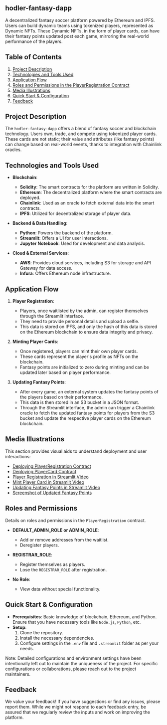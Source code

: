 ## hodler-fantasy-dapp

A decentralized fantasy soccer platform powered by Ethereum and IPFS. Users can build dynamic teams using tokenized players, represented as Dynamic NFTs. These Dynamic NFTs, in the form of player cards, can have their fantasy points updated post each game, mirroring the real-world performance of the players.

## Table of Contents

1. [Project Description](#project-description)
2. [Technologies and Tools Used](#technologies-and-tools-used)
3. [Application Flow](#application-flow)
4. [Roles and Permissions in the PlayerRegistration Contract](#roles-and-permissions-in-the-playerregistration-contract)
5. [Media Illustrations](#media-illustrations)
6. [Quick Start & Configuration](#quick-start-and-configuration)
7. [Feedback](#feedback)

## Project Description

The `hodler-fantasy-dapp` offers a blend of fantasy soccer and blockchain technology. Users own, trade, and compete using tokenized player cards. These cards are not static; their value and attributes (like fantasy points) can change based on real-world events, thanks to integration with Chainlink oracles.

## Technologies and Tools Used

- **Blockchain**:
  - **Solidity**: The smart contracts for the platform are written in Solidity.
  - **Ethereum**: The decentralized platform where the smart contracts are deployed.
  - **Chainlink**: Used as an oracle to fetch external data into the smart contracts.
  - **IPFS**: Utilized for decentralized storage of player data.

- **Backend & Data Handling**:
  - **Python**: Powers the backend of the platform.
  - **Streamlit**: Offers a UI for user interactions.
  - **Jupyter Notebook**: Used for development and data analysis.

- **Cloud & External Services**:
  - **AWS**: Provides cloud services, including S3 for storage and API Gateway for data access.
  - **Infura**: Offers Ethereum node infrastructure.

## Application Flow

1. **Player Registration**: 
   - Players, once waitlisted by the admin, can register themselves through the Streamlit interface.
   - They need to provide personal details and upload a selfie.
   - This data is stored on IPFS, and only the hash of this data is stored on the Ethereum blockchain to ensure data integrity and privacy.

2. **Minting Player Cards**: 
   - Once registered, players can mint their own player cards.
   - These cards represent the player's profile as NFTs on the blockchain.
   - Fantasy points are initialized to zero during minting and can be updated later based on player performance.

3. **Updating Fantasy Points**: 
   - After every game, an external system updates the fantasy points of the players based on their performance.
   - This data is then stored in an S3 bucket in a JSON format.
   - Through the Streamlit interface, the admin can trigger a Chainlink oracle to fetch the updated fantasy points for players from the S3 bucket and update the respective player cards on the Ethereum blockchain.

## Media Illustrations

This section provides visual aids to understand deployment and user interactions:

- [Deploying PlayerRegistration Contract](resources/images/PlayerRegistration_Deploy.png)
- [Deploying PlayerCard Contract](resources/images/PlayerCard_Deploy.png)
- [Player Registration in Streamlit Video](resources/videos/Player_Registration_Streamlit.mp4)
- [Mint Player Card in Streamlit Video](resources/videos/Mint_PlayerCard_Streamlit.mp4)
- [Updating Fantasy Points in Streamlit Video](resources/videos/Update_Fantasy_Points.mp4)
- [Screenshot of Updated Fantasy Points](resources/images/FantasyPoints_Updated.png)

## Roles and Permissions

Details on roles and permissions in the `PlayerRegistration` contract.

- **DEFAULT_ADMIN_ROLE or ADMIN_ROLE**:
  - Add or remove addresses from the waitlist.
  - Deregister players.

- **REGISTRAR_ROLE**:
  - Register themselves as players.
  - Lose the `REGISTRAR_ROLE` after registration.

- **No Role**:
  - View data without special functionality.

## Quick Start & Configuration

- **Prerequisites**: Basic knowledge of blockchain, Ethereum, and Python. Ensure that you have necessary tools like `Node.js`, `Python`, etc.
- **Setup**:
  1. Clone the repository.
  2. Install the necessary dependencies.
  3. Configure settings in the `.env` file and `.streamlit` folder as per your needs.

Note: Detailed configurations and environment settings have been intentionally left out to maintain the uniqueness of the project. For specific configurations or collaborations, please reach out to the project maintainers.

## Feedback

We value your feedback! If you have suggestions or find any issues, please report them. While we might not respond to each feedback entry, be assured that we regularly review the inputs and work on improving the platform.